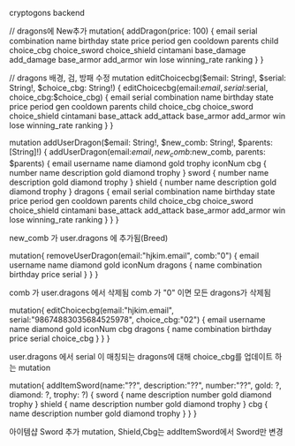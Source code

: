 cryptogons backend

// dragons에 New추가
mutation{
  addDragon(price: 100) {
    email
    serial
    combination
    name
    birthday
    state
    price
    period
    gen
    cooldown
    parents
    child
    choice_cbg
    choice_sword
    choice_shield
    cintamani
    base_damage
    add_damage
    base_armor
    add_armor
    win
    lose
    winning_rate
    ranking
  }
}

// dragons 배경, 검, 방패 수정
mutation editChoicecbg($email: String!, $serial: String!, $choice_cbg: String!) {
  editChoicecbg(email:$email, serial:$serial, choice_cbg:$choice_cbg) {
    email
    serial
    combination
    name
    birthday
    state
    price
    period
    gen
    cooldown
    parents
    child
    choice_cbg
    choice_sword
    choice_shield
    cintamani
    base_attack
    add_attack
    base_armor
    add_armor
    win
    lose
    winning_rate
    ranking
   }
  }

mutation addUserDragon($email: String!, $new_comb: String!, $parents: [String]!) {
  addUserDragon(email:$email, new_comb:$new_comb, parents: $parents) {
  email
  username
  name
  diamond
  gold
  trophy
  iconNum
  cbg {
    number
    name
    description
    gold
    diamond
    trophy
  }
  sword {
    number
    name
    description
    gold
    diamond
    trophy
  }
  shield {
    number
    name
    description
    gold
    diamond
    trophy
  }
  dragons {
    email
    serial
    combination
    name
    birthday
    state
    price
    period
    gen
    cooldown
    parents
    child
    choice_cbg
    choice_sword
    choice_shield
    cintamani
    base_attack
    add_attack
    base_armor
    add_armor
    win
    lose
    winning_rate
    ranking
  }
 }
}

new_comb 가 user.dragons 에 추가됨(Breed)

mutation{
  removeUserDragon(email:"hjkim.email", comb:"0") {
    email
    username
    name
    diamond
    gold
    iconNum
    dragons {
      name
      combination
      birthday
      price
      serial
    }
  }
}

comb 가 user.dragons 에서 삭제됨
comb 가 "0" 이면 모든 dragons가 삭제됨

mutation{
  editChoicecbg(email:"hjkim.email", serial:"98674883035684525978", choice_cbg:"02") {
    email
    username
    name
    diamond
    gold
    iconNum
    cbg
    dragons {
      name
      combination
      birthday
      price
      serial
      choice_cbg
    }
  }
}

user.dragons 에서 serial 이 매칭되는 dragons에 대해 choice_cbg를 업데이트 하는 mutation

mutation{
  addItemSword(name:"??", description:"??", number:"??", gold: ?, diamond: ?, trophy: ?) {
    sword {
      name
      description
      number
      gold
      diamond
      trophy
    }
    shield {
      name
      description
      number
      gold
      diamond
      trophy
    }
    cbg {
      name
      description
      number
      gold
      diamond
      trophy
    }
  }
}

아이템샵 Sword 추가 mutation, Shield,Cbg는 addItemSword에서 Sword만 변경